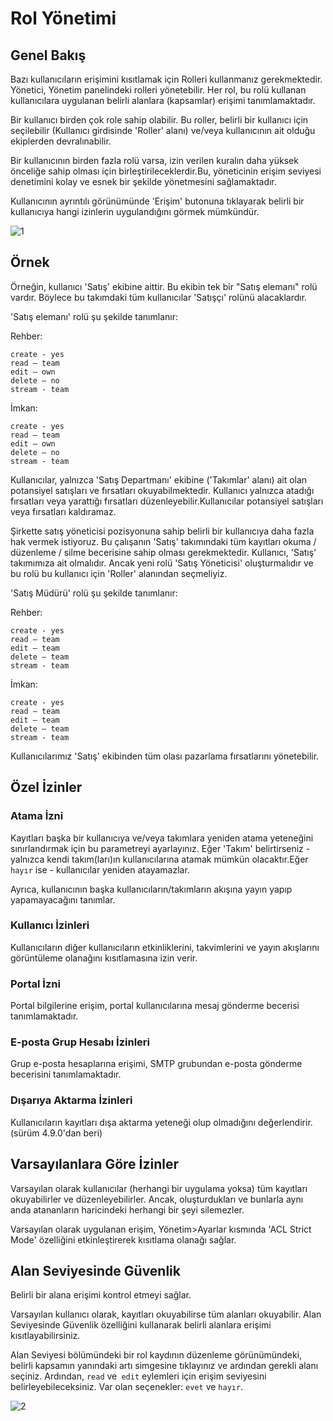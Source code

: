 # Rol Yönetimi

## Genel Bakış

Bazı kullanıcıların erişimini kısıtlamak için Rolleri kullanmanız gerekmektedir. Yönetici, Yönetim panelindeki rolleri yönetebilir. Her rol, bu rolü kullanan kullanıcılara uygulanan belirli alanlara (kapsamlar) erişimi tanımlamaktadır.

Bir kullanıcı birden çok role sahip olabilir. Bu roller, belirli bir kullanıcı için seçilebilir (Kullanıcı girdisinde 'Roller' alanı) ve/veya kullanıcının ait olduğu ekiplerden devralınabilir.

Bir kullanıcının birden fazla rolü varsa, izin verilen kuralın daha yüksek önceliğe sahip olması için birleştirileceklerdir.Bu, yöneticinin erişim seviyesi denetimini kolay ve esnek bir şekilde yönetmesini sağlamaktadır.

Kullanıcının ayrıntılı görünümünde 'Erişim' butonuna tıklayarak belirli bir kullanıcıya hangi izinlerin uygulandığını görmek mümkündür.

![1](https://raw.githubusercontent.com/espocrm/documentation/master/_static/images/administration/roles-management/scope-level.png)

## Örnek

Örneğin, kullanıcı 'Satış' ekibine aittir. Bu ekibin tek bir "Satış elemanı" rolü vardır. Böylece bu takımdaki tüm kullanıcılar 'Satışçı' rolünü alacaklardır.

'Satış elemanı' rolü şu şekilde tanımlanır:

Rehber:
```
create - yes
read – team
edit – own
delete – no
stream - team
```

İmkan: 
```
create - yes
read – team
edit – own
delete – no
stream - team
```

Kullanıcılar, yalnızca 'Satış Departmanı' ekibine ('Takımlar' alanı) ait olan potansiyel satışları ve fırsatları okuyabilmektedir.
Kullanıcı yalnızca atadığı fırsatları veya yarattığı fırsatları düzenleyebilir.Kullanıcılar potansiyel satışları veya fırsatları kaldıramaz.

Şirkette satış yöneticisi pozisyonuna sahip belirli bir kullanıcıya daha fazla hak vermek istiyoruz. Bu çalışanın 'Satış' takımındaki tüm kayıtları okuma / düzenleme / silme becerisine sahip olması gerekmektedir. Kullanıcı, 'Satış' takımımıza ait olmalıdır. Ancak yeni rolü 'Satış Yöneticisi' oluşturmalıdır ve bu rolü bu kullanıcı için 'Roller' alanından seçmeliyiz.

'Satış Müdürü' rolü şu şekilde tanımlanır:


Rehber:
```
create - yes
read – team
edit – team
delete – team
stream - team
```

İmkan:
```
create - yes
read – team
edit – team
delete – team
stream - team
```

Kullanıcılarımız 'Satış' ekibinden tüm olası pazarlama fırsatlarını  yönetebilir.

## Özel İzinler

### Atama İzni

Kayıtları başka bir kullanıcıya ve/veya takımlara yeniden atama yeteneğini sınırlandırmak için bu parametreyi ayarlayınız. Eğer 'Takım' belirtirseniz - yalnızca kendi takım(ları)ın  kullanıcılarına atamak mümkün olacaktır.Eğer `hayır` ise - kullanıcılar yeniden atayamazlar.

Ayrıca, kullanıcının başka kullanıcıların/takımların akışına yayın yapıp yapamayacağını tanımlar.

### Kullanıcı İzinleri

Kullanıcıların diğer kullanıcıların etkinliklerini, takvimlerini ve yayın akışlarını görüntüleme olanağını kısıtlamasına izin verir.

### Portal İzni

Portal bilgilerine erişim, portal kullanıcılarına mesaj gönderme becerisi tanımlamaktadır.

### E-posta Grup Hesabı İzinleri

Grup e-posta hesaplarına  erişimi, SMTP grubundan e-posta gönderme becerisini tanımlamaktadır.

### Dışarıya Aktarma İzinleri

Kullanıcıların kayıtları dışa aktarma yeteneği olup olmadığını değerlendirir. (sürüm 4.9.0'dan beri)

## Varsayılanlara Göre İzinler

Varsayılan olarak kullanıcılar (herhangi bir uygulama yoksa)  tüm kayıtları okuyabilirler ve düzenleyebilirler. Ancak, oluşturdukları ve bunlarla aynı anda atananların haricindeki herhangi bir şeyi silemezler.

Varsayılan olarak uygulanan erişim, Yönetim>Ayarlar kısmında 'ACL Strict Mode' özelliğini etkinleştirerek kısıtlama olanağı sağlar.

## Alan Seviyesinde Güvenlik

Belirli bir alana erişimi kontrol etmeyi sağlar.

Varsayılan kullanıcı olarak, kayıtları okuyabilirse tüm alanları okuyabilir. Alan Seviyesinde Güvenlik özelliğini kullanarak belirli alanlara erişimi kısıtlayabilirsiniz.

Alan Seviyesi bölümündeki bir rol kaydının düzenleme görünümündeki, belirli kapsamın yanındaki artı simgesine tıklayınız ve ardından gerekli alanı seçiniz. Ardından, `read` ve` edit` eylemleri için erişim seviyesini belirleyebileceksiniz. Var olan seçenekler: `evet` ve `hayır`.

![2](https://raw.githubusercontent.com/espocrm/documentation/master/_static/images/administration/roles-management/field-level-secutiry.png)
